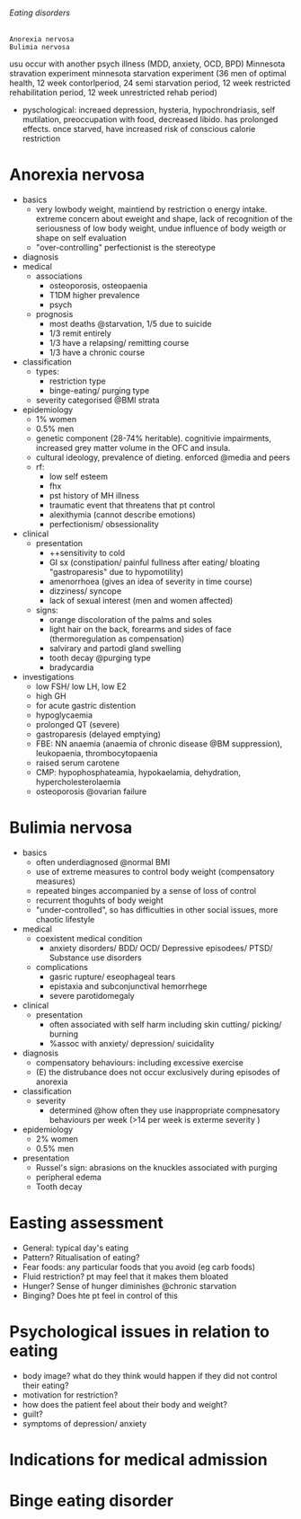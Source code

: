 ###### Eating disorders
    Anorexia nervosa
    Bulimia nervosa
usu occur with another psych illness (MDD, anxiety, OCD, BPD)
Minnesota stravation experiment
minnesota starvation experiment (36 men of optimal health, 12 week contorlperiod, 24 semi starvation period, 12 week restricted rehabilitation period, 12 week unrestricted rehab period)
- pyschological: increaed depression, hysteria, hypochrondriasis, self mutilation, preoccupation with food, decreased libido. has prolonged effects. once starved, have increased risk of conscious calorie restriction

# Anorexia nervosa
- basics
    + very lowbody weight, maintiend by restriction o energy intake. extreme concern about eweight and shape, lack of recognition of the seriousness of low body weight, undue influence of body weigth or shape on self evaluation
    + "over-controlling" perfectionist is the stereotype
- diagnosis 
- medical
    + associations
        * osteoporosis, osteopaenia
        * T1DM higher prevalence
        * psych
    + prognosis
        * most deaths @starvation, 1/5 due to suicide
        * 1/3 remit entirely
        * 1/3 have a relapsing/ remitting course
        * 1/3 have a chronic course
- classification
    + types:
        * restriction type
        * binge-eating/ purging type
    + severity categorised @BMI strata
- epidemiology
    + 1% women
    + 0.5% men
    + genetic component (28-74% heritable). cognitivie impairments, increased grey matter volume in the OFC and insula.
    + cultural ideology, prevalence of dieting. enforced @media and peers
    + rf:
        * low self esteem
        * fhx
        * pst history of MH illness
        * traumatic event that threatens that pt control
        * alexithymia (cannot describe emotions)
        * perfectionism/ obsessionality
 - clinical
    + presentation
        * ++sensitivity to cold
        * GI sx (constipation/ painful fullness after eating/ bloating "gastroparesis" due to hypomotility)
        * amenorrhoea (gives an idea of severity in time course)
        * dizziness/ syncope
        * lack of sexual interest (men and women affected)
    + signs:    
        * orange discoloration of the palms and soles
        * light hair on the back, forearms and sides of face (thermoregulation as compensation)
        * salvirary and partodi gland swelling
        * tooth decay @purging type
        * bradycardia
- investigations
    + low FSH/ low LH, low E2
    + high GH
    + for acute gastric distention
    + hypoglycaemia
    + prolonged QT (severe)
    + gastroparesis (delayed emptying)
    + FBE: NN anaemia (anaemia of chronic disease @BM suppression), leukopaenia, thrombocytopaenia
    + raised serum carotene
    + CMP: hypophosphateamia, hypokaelamia, dehydration, hypercholesterolaemia
    + osteoporosis @ovarian failure

# Bulimia nervosa
- basics
    + often underdiagnosed @normal BMI
    + use of extreme measures to control body weight (compensatory measures)
    + repeated binges accompanied by a sense of loss of control
    + recurrent thoguhts of body weight
    + "under-controlled", so has difficulties in other social issues, more chaotic lifestyle
- medical
    + coexistent medical condition
        * anxiety disorders/ BDD/ OCD/ Depressive episodees/ PTSD/ Substance use disorders
    + complications
        * gasric rupture/ eseophageal tears
        * epistaxia and subconjunctival hemorrhege
        * severe parotidomegaly 
- clinical
    + presentation
        * often associated with self harm including skin cutting/ picking/ burning
        * %assoc with anxiety/ depression/ suicidality
- diagnosis
    + compensatory behaviours: including excessive exercise
    + (E) the distrubance does not occur exclusively during episodes of anorexia
- classification
    + severity
        * determined @how often they use inappropriate compnesatory behaviours per week (>14 per week is exterme severity )
- epidemiology
    + 2% women
    + 0.5% men
- presentation
    + Russel's sign: abrasions on the knuckles associated with purging
    + peripheral edema
    + Tooth decay


# Easting assessment
- General: typical day's eating
- Pattern? Ritualisation of eating?
- Fear foods: any particular foods that you avoid (eg carb foods)
- Fluid restriction? pt may feel that it makes them bloated
- Hunger? Sense of hunger diminishes @chronic starvation
- Binging? Does hte pt feel in control of this

# Psychological issues in relation to eating
- body image? what do they think would happen if they did not control their eating?
- motivation for restriction?
- how does the patient feel about their body and weight?
- guilt? 
- symptoms of depression/ anxiety

# Indications for medical admission

# Binge eating disorder
